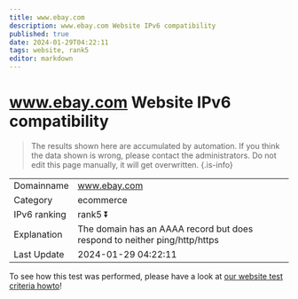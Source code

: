 ```yaml
---
title: www.ebay.com
description: www.ebay.com Website IPv6 compatibility
published: true
date: 2024-01-29T04:22:11
tags: website, rank5
editor: markdown
---
```


# www.ebay.com Website IPv6 compatibility

> The results shown here are accumulated by automation. If you think the data shown is wrong, please contact the administrators. 
> Do not edit this page manually, it will get overwritten.
{.is-info}


|   |   |
| - | - |
| Domainname | www.ebay.com
| Category | ecommerce |
| IPv6 ranking | rank5 :arrow_double_down: |
| Explanation | The domain has an AAAA record but does respond to neither ping/http/https |
| Last Update | 2024-01-29 04:22:11 |

To see how this test was performed, please have a look at [our website test criteria howto](/howto/testcriteria/website)!

